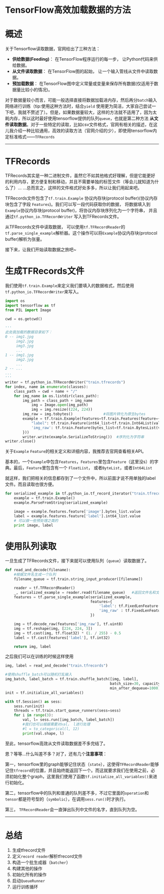 # TensorFlow高效加载数据的方法
# 概述
 关于Tensorflow读取数据，官网给出了三种方法：

- **供给数据(Feeding)**： 在TensorFlow程序运行的每一步， 让Python代码来供给数据。
- **从文件读取数据**： 在TensorFlow图的起始， 让一个输入管线从文件中读取数据。
- **预加载数据**： 在TensorFlow图中定义常量或变量来保存所有数据(仅适用于数据量比较小的情况)。

对于数据量较小而言，可能一般选择直接将数据加载进内存，然后再分`batch`输入网络进行训练（tip:使用这种方法时，结合`yield` 使用更为简洁，大家自己尝试一下吧，我就不赘述了）。但是，如果数据量较大，这样的方法就不适用了，因为太耗内存，所以这时最好使用tensorflow提供的队列`queue`，也就是第二种方法 **从文件读取数据**。对于一些特定的读取，比如csv文件格式，官网有相关的描述，在这儿我介绍一种比较通用，高效的读取方法（官网介绍的少），即使用tensorflow内定标准格式——`TFRecords`

------

# TFRecords

TFRecords其实是一种二进制文件，虽然它不如其他格式好理解，但是它能更好的利用内存，更方便复制和移动，并且不需要单独的标签文件（等会儿就知道为什么了）... ...总而言之，这样的文件格式好处多多，所以让我们用起来吧。

TFRecords文件包含了`tf.train.Example` 协议内存块(protocol buffer)(协议内存块包含了字段 `Features`)。我们可以写一段代码获取你的数据， 将数据填入到`Example`协议内存块(protocol buffer)，将协议内存块序列化为一个字符串， 并且通过`tf.python_io.TFRecordWriter` 写入到TFRecords文件。

从TFRecords文件中读取数据， 可以使用`tf.TFRecordReader`的`tf.parse_single_example`解析器。这个操作可以将`Example`协议内存块(protocol buffer)解析为张量。

接下来，让我们开始读取数据之旅吧~

# 生成TFRecords文件

 我们使用`tf.train.Example`来定义我们要填入的数据格式，然后使用`tf.python_io.TFRecordWriter`来写入。

```python
import os
import tensorflow as tf
from PIL import Image

cwd = os.getcwd()

'''
此处我加载的数据目录如下：
0 -- img1.jpg
     img2.jpg
     img3.jpg
     ...
1 -- img1.jpg
     img2.jpg
     ...
2 -- ...
...
'''
writer = tf.python_io.TFRecordWriter("train.tfrecords")
for index, name in enumerate(classes):
    class_path = cwd + name + "/"
    for img_name in os.listdir(class_path):
        img_path = class_path + img_name
            img = Image.open(img_path)
            img = img.resize((224, 224))
        img_raw = img.tobytes()              #将图片转化为原生bytes
        example = tf.train.Example(features=tf.train.Features(feature={
            "label": tf.train.Feature(int64_list=tf.train.Int64List(value=[index])),
            'img_raw': tf.train.Feature(bytes_list=tf.train.BytesList(value=[img_raw]))
        }))
        writer.write(example.SerializeToString())  #序列化为字符串
writer.close()
```
 关于`Example` `Feature`的相关定义和详细内容，我推荐去官网查看相关API。

基本的，一个`Example`中包含`Features`，`Features`里包含`Feature`（这里没s）的字典。最后，`Feature`里包含有一个 `FloatList`， 或者`ByteList`，或者`Int64List`

 就这样，我们把相关的信息都存到了一个文件中，所以前面才说不用单独的label文件。而且读取也很方便。

```python
for serialized_example in tf.python_io.tf_record_iterator("train.tfrecords"):
    example = tf.train.Example()
    example.ParseFromString(serialized_example)

	image = example.features.feature['image'].bytes_list.value
    label = example.features.feature['label'].int64_list.value
    # 可以做一些预处理之类的
    print image, label
```


# 使用队列读取
 一旦生成了TFRecords文件，接下来就可以使用队列（`queue`）读取数据了。
```python
def read_and_decode(filename):
	#根据文件名生成一个队列
    filename_queue = tf.train.string_input_producer([filename])

    reader = tf.TFRecordReader()
    _, serialized_example = reader.read(filename_queue)   #返回文件名和文件
    features = tf.parse_single_example(serialized_example,
                                       features={
                                           'label': tf.FixedLenFeature([], tf.int64),
                                           'img_raw' : tf.FixedLenFeature([], tf.string),
                                       })

    img = tf.decode_raw(features['img_raw'], tf.uint8)
    img = tf.reshape(img, [224, 224, 3])
    img = tf.cast(img, tf.float32) * (1. / 255) - 0.5
    label = tf.cast(features['label'], tf.int32)

    return img, label
```

 之后我们可以在训练的时候这样使用
```python
img, label = read_and_decode("train.tfrecords")

#使用shuffle_batch可以随机打乱输入
img_batch, label_batch = tf.train.shuffle_batch([img, label],
                                                batch_size=30, capacity=2000,
                                                min_after_dequeue=1000)
init = tf.initialize_all_variables()

with tf.Session() as sess:
    sess.run(init)
    threads = tf.train.start_queue_runners(sess=sess)
    for i in range(3):
        val, l= sess.run([img_batch, label_batch])
        #我们也可以根据需要对val， l进行处理
        #l = to_categorical(l, 12)
        print(val.shape, l)
```
 至此，tensorflow高效从文件读取数据差不多完结了。


 恩？等等...什么叫差不多？对了，还有几个**注意事项**：

 第一，tensorflow里的graph能够记住状态（`state`），这使得`TFRecordReader`能够记住`tfrecord`的位置，并且始终能返回下一个。而这就要求我们在使用之前，必须初始化整个graph，这里我们使用了函数`tf.initialize_all_variables()`来进行初始化。

第二，tensorflow中的队列和普通的队列差不多，不过它里面的`operation`和`tensor`都是符号型的（`symbolic`），在调用`sess.run()`时才执行。

 第三， `TFRecordReader`会一直弹出队列中文件的名字，直到队列为空。

------
# 总结

 1. 生成tfrecord文件
 2. 定义`record reader`解析tfrecord文件
 3. 构造一个批生成器（`batcher`）
 4. 构建其他的操作
 5. 初始化所有的操作
 6. 启动`QueueRunner`
 7. 运行训练循环
